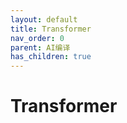 ```yaml
---
layout: default
title: Transformer
nav_order: 0
parent: AI编译
has_children: true
---
```


# Transformer